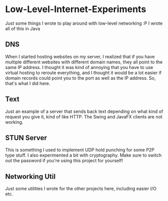 # Low-Level-Internet-Experiments

Just some things I wrote to play around with low-level networking :P
I wrote all of this in Java

## DNS
When I started hosting websites on my server, I realized that if you have multiple different websites with different domain names, they all point to the same IP address. I thought it was kind of annoying that you have to use virtual hosting to reroute everything, and I thought it would be a lot easier if domain records could point you to the port as well as the IP address. So, that's what I did here. 

## Text
Just an example of a server that sends back text depending on what kind of request you give it, kind of like HTTP. The Swing and JavaFX clients are not working. 

## STUN Server
This is something I used to implement UDP hold punching for some P2P type stuff. I also experimented a bit with cryptography. Make sure to switch out the password if you're using this project for yourself!

## Networking Util
Just some utilities I wrote for the other projects here, including easier I/O etc.